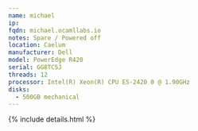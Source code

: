```yaml
---
name: michael
ip:
fqdn: michael.ocamllabs.io
notes: Spare / Powered off
location: Caelum
manufacturer: Dell
model: PowerEdge R420
serial: GG8TC5J
threads: 12
processor: Intel(R) Xeon(R) CPU E5-2420 0 @ 1.90GHz
disks:
  - 500GB mechanical
---
```

{% include details.html %} 


